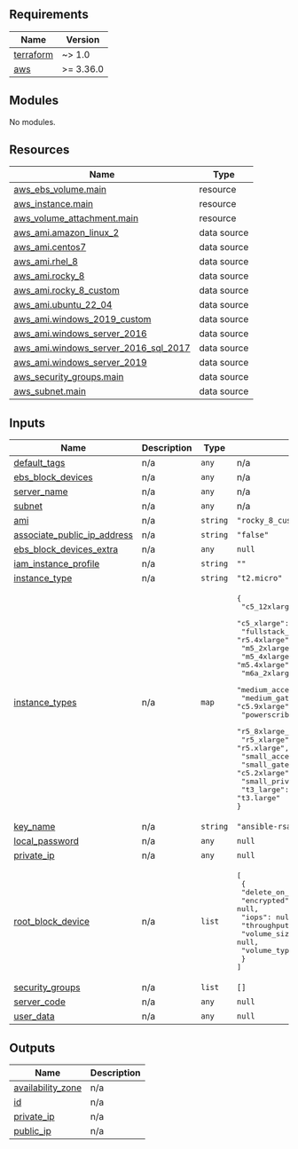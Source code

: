 <!-- BEGIN_TF_DOCS -->
## Requirements

| Name | Version |
|------|---------|
| <a name="requirement_terraform"></a> [terraform](#requirement\_terraform) | ~> 1.0 |
| <a name="requirement_aws"></a> [aws](#requirement\_aws) | >= 3.36.0 |

## Modules

No modules.

## Resources

| Name | Type |
|------|------|
| [aws_ebs_volume.main](https://registry.terraform.io/providers/hashicorp/aws/latest/docs/resources/ebs_volume) | resource |
| [aws_instance.main](https://registry.terraform.io/providers/hashicorp/aws/latest/docs/resources/instance) | resource |
| [aws_volume_attachment.main](https://registry.terraform.io/providers/hashicorp/aws/latest/docs/resources/volume_attachment) | resource |
| [aws_ami.amazon_linux_2](https://registry.terraform.io/providers/hashicorp/aws/latest/docs/data-sources/ami) | data source |
| [aws_ami.centos7](https://registry.terraform.io/providers/hashicorp/aws/latest/docs/data-sources/ami) | data source |
| [aws_ami.rhel_8](https://registry.terraform.io/providers/hashicorp/aws/latest/docs/data-sources/ami) | data source |
| [aws_ami.rocky_8](https://registry.terraform.io/providers/hashicorp/aws/latest/docs/data-sources/ami) | data source |
| [aws_ami.rocky_8_custom](https://registry.terraform.io/providers/hashicorp/aws/latest/docs/data-sources/ami) | data source |
| [aws_ami.ubuntu_22_04](https://registry.terraform.io/providers/hashicorp/aws/latest/docs/data-sources/ami) | data source |
| [aws_ami.windows_2019_custom](https://registry.terraform.io/providers/hashicorp/aws/latest/docs/data-sources/ami) | data source |
| [aws_ami.windows_server_2016](https://registry.terraform.io/providers/hashicorp/aws/latest/docs/data-sources/ami) | data source |
| [aws_ami.windows_server_2016_sql_2017](https://registry.terraform.io/providers/hashicorp/aws/latest/docs/data-sources/ami) | data source |
| [aws_ami.windows_server_2019](https://registry.terraform.io/providers/hashicorp/aws/latest/docs/data-sources/ami) | data source |
| [aws_security_groups.main](https://registry.terraform.io/providers/hashicorp/aws/latest/docs/data-sources/security_groups) | data source |
| [aws_subnet.main](https://registry.terraform.io/providers/hashicorp/aws/latest/docs/data-sources/subnet) | data source |

## Inputs

| Name | Description | Type | Default | Required |
|------|-------------|------|---------|:--------:|
| <a name="input_default_tags"></a> [default\_tags](#input\_default\_tags) | n/a | `any` | n/a | yes |
| <a name="input_ebs_block_devices"></a> [ebs\_block\_devices](#input\_ebs\_block\_devices) | n/a | `any` | n/a | yes |
| <a name="input_server_name"></a> [server\_name](#input\_server\_name) | n/a | `any` | n/a | yes |
| <a name="input_subnet"></a> [subnet](#input\_subnet) | n/a | `any` | n/a | yes |
| <a name="input_ami"></a> [ami](#input\_ami) | n/a | `string` | `"rocky_8_custom"` | no |
| <a name="input_associate_public_ip_address"></a> [associate\_public\_ip\_address](#input\_associate\_public\_ip\_address) | n/a | `string` | `"false"` | no |
| <a name="input_ebs_block_devices_extra"></a> [ebs\_block\_devices\_extra](#input\_ebs\_block\_devices\_extra) | n/a | `any` | `null` | no |
| <a name="input_iam_instance_profile"></a> [iam\_instance\_profile](#input\_iam\_instance\_profile) | n/a | `string` | `""` | no |
| <a name="input_instance_type"></a> [instance\_type](#input\_instance\_type) | n/a | `string` | `"t2.micro"` | no |
| <a name="input_instance_types"></a> [instance\_types](#input\_instance\_types) | n/a | `map` | <pre>{<br>  "c5_12xlarge_accelerator": "c5.12xlarge",<br>  "c5_xlarge": "c5.xlarge",<br>  "fullstack_privatecloud": "r5.4xlarge",<br>  "m5_2xlarge": "m5.2xlarge",<br>  "m5_4xlarge": "m5.4xlarge",<br>  "m6a_2xlarge": "m6a.2xlarge",<br>  "medium_accelerator": "c5.4xlarge",<br>  "medium_gateway": "c5.9xlarge",<br>  "powerscribe360": "m4.xlarge",<br>  "r5_8xlarge_accelerator": "r5.8xlarge",<br>  "r5_xlarge": "r5.xlarge",<br>  "small_accelerator": "c5.2xlarge",<br>  "small_gateway": "c5.2xlarge",<br>  "small_privatecloud": "c5.2xlarge",<br>  "t3_large": "t3.large"<br>}</pre> | no |
| <a name="input_key_name"></a> [key\_name](#input\_key\_name) | n/a | `string` | `"ansible-rsa"` | no |
| <a name="input_local_password"></a> [local\_password](#input\_local\_password) | n/a | `any` | `null` | no |
| <a name="input_private_ip"></a> [private\_ip](#input\_private\_ip) | n/a | `any` | `null` | no |
| <a name="input_root_block_device"></a> [root\_block\_device](#input\_root\_block\_device) | n/a | `list` | <pre>[<br>  {<br>    "delete_on_termination": null,<br>    "encrypted": null,<br>    "iops": null,<br>    "throughput": null,<br>    "volume_size": null,<br>    "volume_type": null<br>  }<br>]</pre> | no |
| <a name="input_security_groups"></a> [security\_groups](#input\_security\_groups) | n/a | `list` | `[]` | no |
| <a name="input_server_code"></a> [server\_code](#input\_server\_code) | n/a | `any` | `null` | no |
| <a name="input_user_data"></a> [user\_data](#input\_user\_data) | n/a | `any` | `null` | no |

## Outputs

| Name | Description |
|------|-------------|
| <a name="output_availability_zone"></a> [availability\_zone](#output\_availability\_zone) | n/a |
| <a name="output_id"></a> [id](#output\_id) | n/a |
| <a name="output_private_ip"></a> [private\_ip](#output\_private\_ip) | n/a |
| <a name="output_public_ip"></a> [public\_ip](#output\_public\_ip) | n/a |
<!-- END_TF_DOCS -->